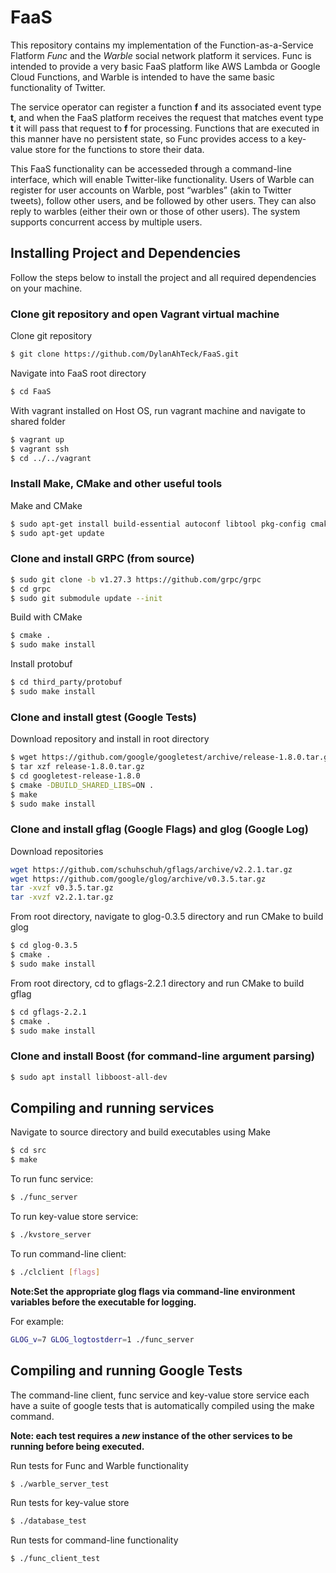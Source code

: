 # FaaS

This repository contains my implementation of the Function-as-a-Service Flatform *Func* and the *Warble* social network platform it services. Func is intended to provide a very basic FaaS platform like AWS Lambda or Google Cloud Functions, and Warble is intended to have the same basic functionality of Twitter.

The service operator can register a function **f** and its associated event type **t**, and when the FaaS platform receives the request that matches event type **t** it will pass that request to **f** for processing.  Functions that are executed in this manner have no persistent state, so Func provides access to a key-value store for the functions to store their data.

This FaaS functionality can be accesseded through a command-line interface, which will enable Twitter-like functionality.  Users of Warble can register for user accounts on Warble, post “warbles” (akin to Twitter tweets), follow other users, and be followed by other users.  They can also reply to warbles (either their own or those of other users). The system supports concurrent access by multiple users. 

## Installing Project and Dependencies

Follow the steps below to install the project and all required dependencies on your machine. 

### Clone git repository and open Vagrant virtual machine

Clone git repository
```bash
$ git clone https://github.com/DylanAhTeck/FaaS.git
```
Navigate into FaaS root directory
```bash
$ cd FaaS
```

With vagrant installed on Host OS, run vagrant machine and navigate to shared folder
```bash
$ vagrant up
$ vagrant ssh
$ cd ../../vagrant
```

### Install Make, CMake and other useful tools

Make and CMake
```bash
$ sudo apt-get install build-essential autoconf libtool pkg-config cmake
$ sudo apt-get update
```

### Clone and install GRPC (from source)

```bash
$ sudo git clone -b v1.27.3 https://github.com/grpc/grpc
$ cd grpc
$ sudo git submodule update --init
```

Build with CMake
```bash
$ cmake .
$ sudo make install
```

Install protobuf
```bash
$ cd third_party/protobuf
$ sudo make install
```

### Clone and install gtest (Google Tests)

Download repository and install in root directory

```bash
$ wget https://github.com/google/googletest/archive/release-1.8.0.tar.gz
$ tar xzf release-1.8.0.tar.gz
$ cd googletest-release-1.8.0
$ cmake -DBUILD_SHARED_LIBS=ON .
$ make
$ sudo make install
```

### Clone and install gflag (Google Flags) and glog (Google Log)

Download repositories

```bash
wget https://github.com/schuhschuh/gflags/archive/v2.2.1.tar.gz
wget https://github.com/google/glog/archive/v0.3.5.tar.gz
tar -xvzf v0.3.5.tar.gz
tar -xvzf v2.2.1.tar.gz
```

From root directory, navigate to glog-0.3.5 directory and run CMake to build glog

```bash
$ cd glog-0.3.5
$ cmake .
$ sudo make install
```

From root directory, cd to gflags-2.2.1 directory and run CMake to build gflag

```bash
$ cd gflags-2.2.1
$ cmake .
$ sudo make install
```

### Clone and install Boost (for command-line argument parsing)

```bash
$ sudo apt install libboost-all-dev
```

## Compiling and running services

Navigate to source directory and build executables using Make

```bash
$ cd src
$ make
```

To run func service:
```bash
$ ./func_server
```

To run key-value store service:
```bash
$ ./kvstore_server
```

To run command-line client:
```bash
$ ./clclient [flags]
```

**Note:Set the appropriate glog flags via command-line environment variables before the executable for logging.**

For example:
```bash
GLOG_v=7 GLOG_logtostderr=1 ./func_server
```

## Compiling and running Google Tests

The command-line client, func service and key-value store service each have a suite of google tests that 
is automatically compiled using the make command. 

**Note: each test requires a *new* instance of the other services to be running before being executed.**

Run tests for Func and Warble functionality
```bash
$ ./warble_server_test
```

Run tests for key-value store
```bash
$ ./database_test
```

Run tests for command-line functionality
```bash
$ ./func_client_test
```
